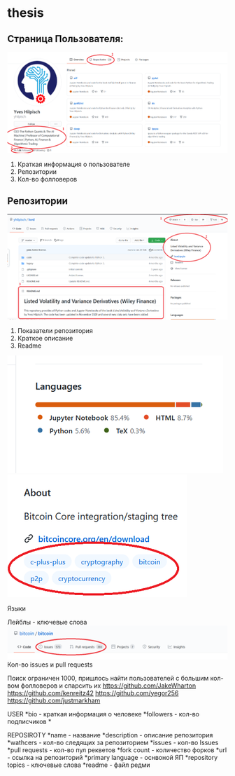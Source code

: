 # thesis
## Страница Пользователя:
![alt text](https://github.com/Celmas/thesis/blob/main/misc/UserPage.png?raw=true)
1. Краткая информация о пользователе
2. Репозитории
3. Кол-во фолловеров
## Репозитории
![alt text](https://github.com/Celmas/thesis/blob/main/misc/Rep.png?raw=true)
1. Показатели репозитория
2. Краткое описание
3. Readme

![alt text](https://github.com/Celmas/thesis/blob/main/misc/RepLang.png?raw=true)
![alt text](https://github.com/Celmas/thesis/blob/main/misc/RepLabels.png?raw=true)

Языки

Лейблы - ключевые слова
![alt text](https://github.com/Celmas/thesis/blob/main/misc/RepIssuesPRs.png?raw=true)
 Кол-во issues и pull requests

Поиск ограничен 1000, пришлось найти пользователей с большим кол-вом фолловеров и спарсить их
https://github.com/JakeWharton
https://github.com/kenreitz42
https://github.com/yegor256
https://github.com/justmarkham

USER
*bio - краткая информация о человеке
*followers - кол-во подписчиков
*

REPOSIROTY
*name - название
*description - описание репозитория
*wathcers - кол-во следящих за репозиторием
*issues - кол-во Issues
*pull requests - кол-во пул рекветов
*fork count - количество форков
*url - ссылка на репозиторий
*primary language - оснвоной ЯП
*repository topics - ключевые слова
*readme - файл редми
